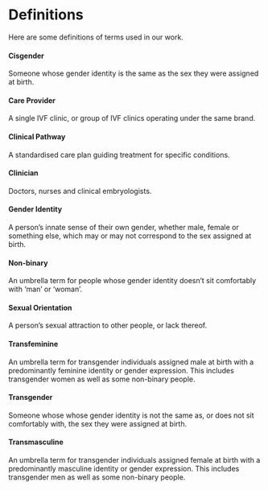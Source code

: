# Definitions
Here are some definitions of terms used in our work.

#### Cisgender
Someone whose gender identity is the same as the sex they were assigned at birth.

#### Care Provider
A single IVF clinic, or group of IVF clinics operating under the same brand.

#### Clinical Pathway
A standardised care plan guiding treatment for specific conditions.

#### Clinician
Doctors, nurses and clinical embryologists.

#### Gender Identity
A person’s innate sense of their own gender, whether male, female or something else, which may or may not correspond to the sex assigned at birth.

#### Non-binary
An umbrella term for people whose gender identity doesn’t sit comfortably with ‘man’ or ‘woman’.

#### Sexual Orientation
A person’s sexual attraction to other people, or lack thereof.

#### Transfeminine
An umbrella term for transgender individuals assigned male at birth with a predominantly feminine identity or gender expression. This includes transgender women as well as some non-binary people.

#### Transgender
Someone whose whose gender identity is not the same as, or does not sit comfortably with, the sex they were assigned at birth.

#### Transmasculine
An umbrella term for transgender individuals assigned female at birth with a predominantly masculine identity or gender expression. This includes transgender men as well as some non-binary people.
